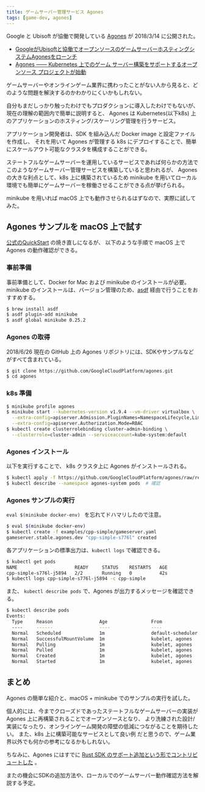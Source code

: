 ```yaml
---
title: ゲームサーバー管理サービス Agones
tags: [game-dev, agones]
---
```


Google と Ubisoft が協働で開発している [Agones](https://github.com/GoogleCloudPlatform/agones) が 2018/3/14 に公開された。

- [GoogleがUbisoftと協働でオープンソースのゲームサーバーホスティングシステムAgonesをローンチ](https://jp.techcrunch.com/2018/03/14/2018-03-13-google-partners-with-ubisoft-to-launch-agones-an-open-source-game-server-hosting-system/)
- [Agones ―― Kubernetes 上でのゲーム サーバー構築をサポートするオープンソース プロジェクトが始動](https://cloudplatform-jp.googleblog.com/2018/04/introducing-Agones-open-source-multiplayer-dedicated-game-server-hosting-built-on-Kubernetes.html)

ゲームサーバーやオンラインゲーム業界に携わったことがない人から見ると、どのような問題を解決するのかわかりにくいかもしれない。

自分もまだしっかり触ったわけでもプロダクションに導入したわけでもないが、現在の理解の範囲内で簡単に説明すると、
Agones は Kubernetes(以下k8s) 上のアプリケーションのホスティング/スケーリング管理を行うサービス。

アプリケーション開発者は、SDK を組み込んだ Docker image と設定ファイルを作成し、
それを用いて Agones が管理する k8s にデプロイすることで、簡単にスケールアウト可能なクラスタを構成することができる。

ステートフルなゲームサーバーを運用しているサービスであれば何らかの方法でこのようなゲームサーバー管理サービスを構築していると思われるが、
Agones の大きな利点として、k8s 上に構築されているため minikube を用いてローカル環境でも簡単にゲームサーバーを稼働させることができる点が挙げられる。

minikube を用いれば macOS 上でも動作させられるはずなので、実際に試してみた。

## Agones サンプルを macOS 上で試す

[公式のQuickStart](https://github.com/GoogleCloudPlatform/agones/blob/291825b6f837982adb2b0198110a4e74cf9d5f09/docs/create_gameserver.md) の焼き直しになるが、
以下のような手順で macOS 上で Agones の動作確認ができる。

### 事前準備

事前準備として、Docker for Mac および minikube のインストールが必要。
minikube のインストールは、バージョン管理のため、[asdf](https://github.com/asdf-vm/asdf) 経由で行うことをおすすめする。

```bash
$ brew install asdf
$ asdf plugin-add minikube
$ asdf global minikube 0.25.2
```

### Agones の取得

2018/6/26 現在の GitHub 上の Agones リポジトリには、SDKやサンプルなどがすべて含まれている。

```bash
$ git clone https://github.com/GoogleCloudPlatform/agones.git
$ cd agones
```

### k8s 準備

```bash
$ minikube profile agones
$ minikube start --kubernetes-version v1.9.4 --vm-driver virtualbox \
  --extra-config=apiserver.Admission.PluginNames=NamespaceLifecycle,LimitRanger,ServiceAccount,PersistentVolumeLabel,DefaultStorageClass,DefaultTolerationSeconds,MutatingAdmissionWebhook,ValidatingAdmissionWebhook,ResourceQuota \
  --extra-config=apiserver.Authorization.Mode=RBAC
$ kubectl create clusterrolebinding cluster-admin-binding \
  --clusterrole=cluster-admin --serviceaccount=kube-system:default
```

### Agones インストール

以下を実行することで、 k8s クラスタ上に Agones がインストールされる。

```bash
$ kubectl apply -f https://github.com/GoogleCloudPlatform/agones/raw/release-0.2.0/install/yaml/install.yaml
$ kubectl describe --namespace agones-system pods  # 確認
```

### Agones サンプルの実行

`eval $(minikube docker-env) ` を忘れてドハマリしたので注意。

```bash
$ eval $(minikube docker-env)
$ kubectl create -f examples/cpp-simple/gameserver.yaml
gameserver.stable.agones.dev "cpp-simple-s776l" created
```

各アプリケーションの標準出力は、`kubectl logs` で確認できる。

```bash
$ kubectl get pods
NAME                     READY     STATUS    RESTARTS   AGE
cpp-simple-s776l-j5894   2/2       Running   0          42s
$ kubectl logs cpp-simple-s776l-j5894 -c cpp-simple
```

また、 `kubectl describe pods` で、Agones が出力するメッセージを確認できる。

```bash
$ kubectl describe pods
Events:
  Type     Reason                 Age                From               Message
  ----     ------                 ----               ----               -------
  Normal   Scheduled              1m                 default-scheduler  Successfully assigned cpp-simple-s776l-j5894 to agones
  Normal   SuccessfulMountVolume  1m                 kubelet, agones    MountVolume.SetUp succeeded for volume "agones-sdk-token-bzhdp"
  Normal   Pulling                1m                 kubelet, agones    pulling image "gcr.io/agones-images/cpp-simple-server:0.1"
  Normal   Pulled                 1m                 kubelet, agones    Successfully pulled image "gcr.io/agones-images/cpp-simple-server:0.1"
  Normal   Created                1m                 kubelet, agones    Created container
  Normal   Started                1m                 kubelet, agones    Started container
```

## まとめ

Agones の簡単な紹介と、macOS + minikube でのサンプルの実行を試した。

個人的には、今までクローズドであったステートフルなゲームサーバーの実装が Agones 上に再構築されることでオープンソースとなり、
より洗練された設計/実装になったり、オンラインゲーム開発の障壁の低減につながることを期待したい。
また、k8s 上に構築可能なサービスとして良い例 だと思うので、ゲーム業界以外でも何かの参考になるかもしれない。

ちなみに、Agones にはすでに [Rust SDK のサポート追加という形でコントリビュートした](https://github.com/GoogleCloudPlatform/agones/pull/230) 。

またの機会にSDKの追加方法や、ローカルでのゲームサーバー動作確認方法を解説する予定。

